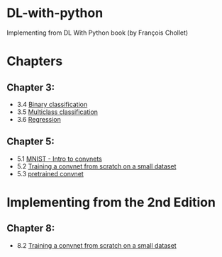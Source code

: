 # DL-with-python
Implementing from DL With Python book (by François Chollet)

# Chapters

## Chapter 3:

* 3.4 [Binary classification](3p4.ipynb)
* 3.5 [Multiclass classification](3p5.ipynb)
* 3.6 [Regression](3p6.ipynb)

## Chapter 5:

* 5.1 [MNIST - Intro to convnets](5p1.ipynb)
* 5.2 [Training a convnet from scratch on a small dataset](5p2.ipynb)
* 5.3 [pretrained convnet](5p3.ipynb)


# Implementing from the 2nd Edition

## Chapter 8:

* 8.2 [Training a convnet from scratch on a small dataset](2ndEd_8p2.ipynb)
